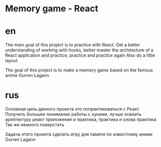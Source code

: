 # Memory game - React

# en

The main goal of this project is to practice with React. 
Get a better understanding of working with hooks, better master the architecture of a React application and practice, practice and practice again
Also do a little layout

The goal of this project is to make a memory game based on the famous anime Gurren Lagann
 
# rus

Основная цель данного проекта это попрактиковаться с Реакт. 
Получить большее понимание работы с хуками, лучше освоить архетектуру реакт приложения и практика, практика и снова практика
Так же немного поверстать

Задача этого проекта сделать игру для памяти по известному аниме Gurren Lagann
